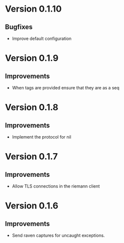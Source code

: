 # Version 0.1.10

## Bugfixes

- Improve default configuration

# Version 0.1.9

## Improvements

- When tags are provided ensure that they are as a seq

# Version 0.1.8

## Improvements

- Implement the protocol for nil

# Version 0.1.7

## Improvements

- Allow TLS connections in the riemann client

# Version 0.1.6

## Improvements

- Send raven captures for uncaught exceptions.
